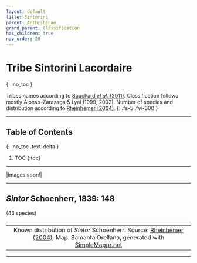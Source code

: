 ```yaml
---
layout: default
title: Sintorini
parent: Anthribinae
grand_parent: Classification
has_children: true
nav_order: 20
---
```



# Tribe Sintorini Lacordaire
{: .no_toc }

Tribes names according to [Bouchard _el al._ (2011)](https://zookeys.pensoft.net/articles.php?id=4001). Classification follows mostly Alonso-Zarazaga & Lyal (1999, 2002). Number of species and distribution according to [Rheinhemer (2004)](https://www.zobodat.at/pdf/Mitt-Ent-Ver-Stuttgart_39_2004_0001-0244.pdf).
{: .fs-5 .fw-300 }

---

## Table of Contents
{: .no_toc .text-delta }

1. TOC
{:toc}

---

|Images soon!|

---

## _Sintor_ Schoenherr, 1839: 148
(43 species)

|<img src="https://www.simplemappr.net/map/19875" alt="" />| 
|:--:| 
|Known distribution of _Sintor_ Schoenherr. Source: [Rheinhemer (2004)](https://www.zobodat.at/pdf/Mitt-Ent-Ver-Stuttgart_39_2004_0001-0244.pdf). Map: Samanta Orellana, generated with [SimpleMappr.net](https://www.simplemappr.net/) |

---
